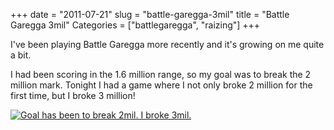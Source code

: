 +++
date = "2011-07-21"
slug = "battle-garegga-3mil"
title = "Battle Garegga 3mil"
Categories = ["battlegaregga", "raizing"]
+++

I've been playing Battle Garegga more recently and it's growing on me quite a bit.

I had been scoring in the 1.6 million range, so my goal was to break the 2 million mark.  Tonight I had a game where I not only broke 2 million for the first time, but I broke 3 million!

[![Goal has been to break 2mil. I broke 3mil.](http://farm7.static.flickr.com/6030/5959641423_8c01440945.jpg)](http://www.flickr.com/photos/wnka/5959641423/)
